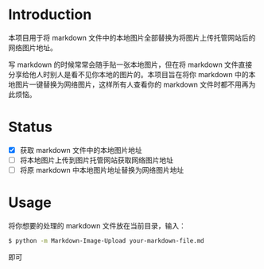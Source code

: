 # Introduction

本项目用于将 markdown 文件中的本地图片全部替换为将图片上传托管网站后的网络图片地址。

写 markdown 的时候常常会随手贴一张本地图片，但在将 markdown 文件直接分享给他人时别人是看不见你本地的图片的。本项目旨在将你 markdown 中的本地图片一键替换为网络图片，这样所有人查看你的 markdown 文件时都不用再为此烦恼。

# Status

- [X] 获取 markdown 文件中的本地图片地址
- [ ] 将本地图片上传到图片托管网站获取网络图片地址
- [ ] 将原 markdown 中本地图片地址替换为网络图片地址

# Usage

将你想要的处理的 markdown 文件放在当前目录，输入：

```bash
$ python -m Markdown-Image-Upload your-markdown-file.md
```

即可
